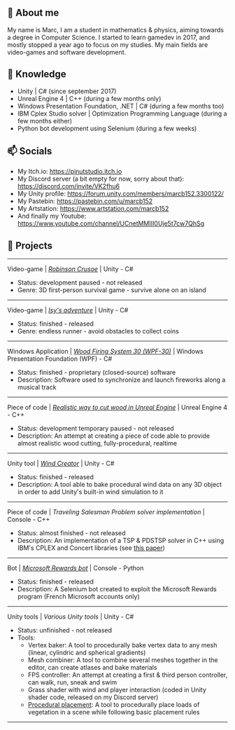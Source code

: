 ## 👋 About me

My name is Marc, I am a student in mathematics & physics, aiming towards a degree in Computer Science.
I started to learn gamedev in 2017, and mostly stopped a year ago to focus on my studies. My main fields are video-games and software development.

## 🌱 Knowledge

  - Unity | C# (since september 2017)
  - Unreal Engine 4 | C++ (during a few months only)
  - Windows Presentation Foundation, .NET | C# (during a few months too)
  - IBM Cplex Studio solver | Optimization Programming Language (during a few months either)
  - Python bot development using Selenium (during a few weeks)

## 📫 Socials

  - My Itch.io: https://pinutstudio.itch.io
  - My Discord server (a bit empty for now, sorry about that): https://discord.com/invite/VK2fhu6
  - My Unity profile: https://forum.unity.com/members/marcb152.3300122/
  - My Pastebin: https://pastebin.com/u/marcb152
  - My Artstation: https://www.artstation.com/marcb152
  - And finally my Youtube: https://www.youtube.com/channel/UCnetMMIII0Uje5t7cw7QhSg

## 🔨 Projects
---
Video-game | *[Robinson Crusoe](https://pinutstudio.itch.io/robinson-crusoe)* | Unity - C#
  - Status: development paused - not released
  - Genre: 3D first-person survival game - survive alone on an island
---
Video-game | *[Isy's adventure](https://pinutstudio.itch.io/endless-runner)* | Unity - C#
  - Status: finished - released
  - Genre: endless runner - avoid obstacles to collect coins
---
Windows Application | *[Wood Firing System 30 (WPF-30)](https://youtu.be/idvNGB1PbCM)* | Windows Presentation Foundation (WPF) - C#
  - Status: finished - proprietary (closed-source) software
  - Description: Software used to synchronize and launch fireworks along a musical track
---
Piece of code | *[Realistic way to cut wood in Unreal Engine](https://youtu.be/gYtFAXl5N8A)* | Unreal Engine 4 - C++
  - Status: development temporary paused - not released
  - Description: An attempt at creating a piece of code able to provide almost realistic wood cutting, fully-procedural, realtime
---
Unity tool | *[Wind Creator](https://github.com/marcb152/Wind-Creator)* | Unity - C#
  - Status: finished - released
  - Description: A tool able to bake procedural wind data on any 3D object in order to add Unity's built-in wind simulation to it
---
Piece of code | *Traveling Salesman Problem solver implementation* | Console - C++
  - Status: almost finished - not released
  - Description: An implementation of a TSP & PDSTSP solver in C++ using IBM's CPLEX and Concert libraries (see [this paper](https://theses.hal.science/tel-03554311))
---
Bot | *[Microsoft Rewards bot](https://github.com/marcb152/msft-rewards-bot)* | Console - Python
  - Status: finished - released
  - Description: A Selenium bot created to exploit the Microsoft Rewards program (French Microsoft accounts only)
---  
Unity tools | *Various Unity tools* | Unity - C#
  - Status: unfinished - not released
  - Tools:
	- Vertex baker: A tool to procedurally bake vertex data to any mesh (linear, cylindric and spherical gradients)
	- Mesh combiner: A tool to combine several meshes together in the editor, can create atlases and bake materials
	- FPS controller: An attempt at creating a first & third person controller, can walk, run, sneak and swim
	- Grass shader with wind and player interaction (coded in Unity shader code, released on my Discord server)
	- [Procedural placement](https://www.artstation.com/artwork/aYZqbL): A tool to procedurally place loads of vegetation in a scene while following basic placement rules
---
